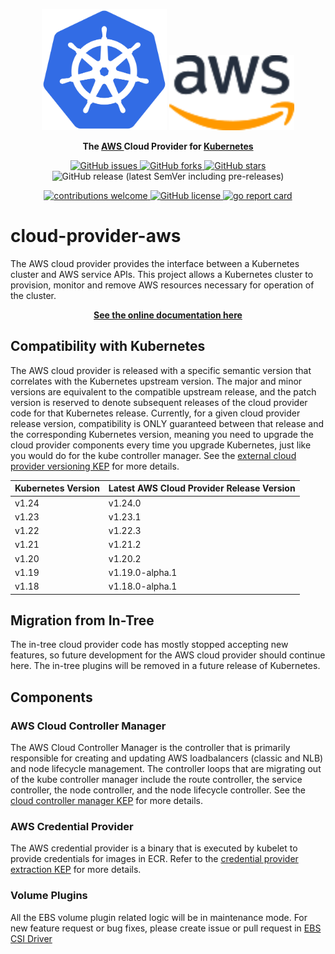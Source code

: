 <p align="center">
    <img src="assets/images/kubernetes_icon.svg" alt="Kubernetes logo" width="200" />
    <img src="assets/images/aws_logo.svg" alt="AWS Load Balancer logo" width="200" />
</p>
<p align="center">
    <strong>
        The
        <a href="https://aws.amazon.com/"> AWS </a>
        Cloud Provider for
        <a href="https://kubernetes.io/"> Kubernetes </a>
    </strong>
</p>
<p align="center">
    <a href="https://github.com/kubernetes/cloud-provider-aws/issues">
        <img alt="GitHub issues" src="https://img.shields.io/github/issues/kubernetes/cloud-provider-aws">
    </a>
    <a href="https://github.com/kubernetes/cloud-provider-aws/network">
        <img alt="GitHub forks" src="https://img.shields.io/github/forks/kubernetes/cloud-provider-aws">
    </a>
    <a href="https://github.com/kubernetes/cloud-provider-aws/stargazers">
        <img alt="GitHub stars" src="https://img.shields.io/github/stars/kubernetes/cloud-provider-aws">
    </a>
    <img alt="GitHub release (latest SemVer including pre-releases)" src="https://img.shields.io/github/v/release/kubernetes/cloud-provider-aws?include_prereleases">
</p>
<p align="center">
    <a href="https://github.com/kubernetes/cloud-provider-aws/issues">
        <img src="https://img.shields.io/badge/contributions-welcome-brightgreen.svg?style=flat" alt="contributions welcome"/>
    </a>
    <a href="https://github.com/kubernetes/cloud-provider-aws/blob/master/LICENSE">
        <img alt="GitHub license" src="https://img.shields.io/github/license/kubernetes/cloud-provider-aws">
    </a>
    <a href="https://goreportcard.com/badge/github.com/kubernetes/cloud-provider-aws">
        <img src="https://goreportcard.com/badge/github.com/kubernetes/cloud-provider-aws" alt="go report card"/>
    </a>
</p>

# cloud-provider-aws
The AWS cloud provider provides the interface between a Kubernetes cluster and AWS service APIs. This project allows a Kubernetes cluster to provision, monitor and remove AWS resources necessary for operation of the cluster.

<p align="center">
    <strong><a href="https://cloud-provider-aws.sigs.k8s.io/">See the online documentation here</a></strong>
</p>

## Compatibility with Kubernetes

The AWS cloud provider is released with a specific semantic version that correlates with the Kubernetes upstream version. The major and minor versions are equivalent to the compatible upstream release, and the patch version is reserved to denote subsequent releases of the cloud provider code for that Kubernetes release.  Currently, for a given cloud provider release version, compatibility is ONLY guaranteed between that release and the corresponding Kubernetes version, meaning you need to upgrade the cloud provider components every time you upgrade Kubernetes, just like you would do for the kube controller manager.  See the [external cloud provider versioning KEP](https://github.com/kubernetes/enhancements/tree/master/keps/sig-cloud-provider/1771-versioning-policy-for-external-cloud-providers) for more details.

| Kubernetes Version          | Latest AWS Cloud Provider Release Version     |
|-----------------------------|-----------------------------------------------|
| v1.24                       | v1.24.0                                       |
| v1.23                       | v1.23.1                                       |
| v1.22                       | v1.22.3                                       |
| v1.21                       | v1.21.2                                       |
| v1.20                       | v1.20.2                                       |
| v1.19                       | v1.19.0-alpha.1                               |
| v1.18                       | v1.18.0-alpha.1                               |

## Migration from In-Tree
The in-tree cloud provider code has mostly stopped accepting new features, so future development for the AWS cloud provider should continue here.  The in-tree plugins will be removed in a future release of Kubernetes.

## Components

### AWS Cloud Controller Manager
The AWS Cloud Controller Manager is the controller that is primarily responsible for creating and updating AWS loadbalancers (classic and NLB) and node lifecycle management.  The controller loops that are migrating out of the kube controller manager include the route controller, the service controller, the node controller, and the node lifecycle controller.  See the [cloud controller manager KEP](https://github.com/kubernetes/enhancements/tree/master/keps/sig-cloud-provider/2392-cloud-controller-manager) for more details.

### AWS Credential Provider
The AWS credential provider is a binary that is executed by kubelet to provide credentials for images in ECR.  Refer to the [credential provider extraction KEP](https://github.com/kubernetes/enhancements/tree/master/keps/sig-cloud-provider/2133-out-of-tree-credential-provider) for more details.

### Volume Plugins
All the EBS volume plugin related logic will be in maintenance mode. For new feature request or bug fixes, please create issue or pull request in [EBS CSI Driver](https://github.com/kubernetes-sigs/aws-ebs-csi-driver)

